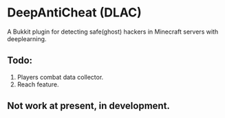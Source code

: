 # DeepAntiCheat (DLAC)
A Bukkit plugin for detecting safe(ghost) hackers in Minecraft servers with deeplearning.

## Todo: 
1. Players combat data collector.
2. Reach feature.

## Not work at present, in development.
